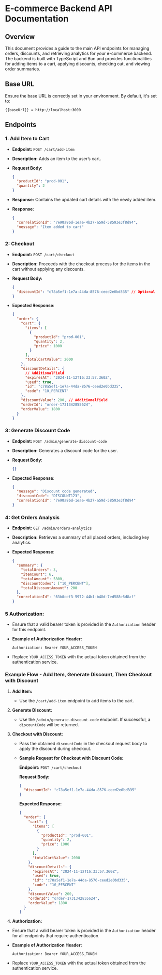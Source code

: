 # E-commerce Backend API Documentation

## Overview

This document provides a guide to the main API endpoints for managing orders, discounts, and retrieving analytics for your e-commerce backend. The backend is built with TypeScript and Bun and provides functionalities for adding items to a cart, applying discounts, checking out, and viewing order summaries.

## Base URL

Ensure the base URL is correctly set in your environment. By default, it's set to:

```text
{{baseUrl}} = http://localhost:3000
```

## Endpoints

### 1. Add Item to Cart

- **Endpoint:** `POST /cart/add-item`
- **Description:** Adds an item to the user’s cart.
- **Request Body:**

  ```json
  {
    "productId": "prod-001",
    "quantity": 2
  }
  ```

- **Response:** Contains the updated cart details with the newly added item.
- **Response:**

  ```json
  {
    "correlationId": "7e90a86d-1eae-4b27-a59d-58593e3f8d94",
    "message": "Item added to cart"
  }
  ```

### 2: Checkout

- **Endpoint:** `POST /cart/checkout`
- **Description:** Proceeds with the checkout process for the items in the cart without applying any discounts.
- **Request Body:**

  ```json
  {
    "discountId": "c78a5ef1-1e7a-44da-8576-ceed2e0bd335" // Optional
  }
  ```

- **Expected Response:**

  ```json
  {
    "order": {
      "cart": {
        "items": [
          {
            "productId": "prod-001",
            "quantity": 2,
            "price": 1000
          }
        ],
        "totalCartValue": 2000
      },
      "discountDetails": {
        // AdditionalField
        "expiresAt": "2024-11-12T16:33:57.360Z",
        "used": true,
        "id": "c78a5ef1-1e7a-44da-8576-ceed2e0bd335",
        "code": "10_PERCENT"
      },
      "discountValue": 200, // AdditionalField
      "orderId": "order-1731342855624",
      "orderValue": 1800
    }
  }
  ```

### 3: Generate Discount Code

- **Endpoint:** `POST /admin/generate-discount-code`
- **Description:** Generates a discount code for the user.
- **Request Body:**

  ```json
  {}
  ```

- **Expected Response:**

  ```json
  {
    "message": "Discount code generated",
    "discountCode": "DISCOUNT123",
    "correlationId": "7e90a86d-1eae-4b27-a59d-58593e3f8d94"
  }
  ```

### 4: Get Orders Analysis

- **Endpoint:** `GET /admin/orders-analytics`

- **Description:** Retrieves a summary of all placed orders, including key analytics.

- **Expected Response:**

  ```json
  {
    "summary": {
      "totalOrders": 3,
      "itemCount": 6,
      "totalAmount": 5800,
      "discountCodes": ["10_PERCENT"],
      "totalDiscountAmount": 200
    },
    "correlationId": "63b0cef3-5972-44b1-b48d-7ed588e6d8af"
  }
  ```

### 5 Authorization:

- Ensure that a valid bearer token is provided in the `Authorization` header for this endpoint.

- **Example of Authorization Header:**

  ```
  Authorization: Bearer YOUR_ACCESS_TOKEN
  ```

- Replace `YOUR_ACCESS_TOKEN` with the actual token obtained from the authentication service.

### Example Flow - Add Item, Generate Discount, Then Checkout with Discount

1. **Add Item:**

   - Use the `/cart/add-item` endpoint to add items to the cart.

2. **Generate Discount:**

   - Use the `/admin/generate-discount-code` endpoint. If successful, a `discountCode` will be returned.

3. **Checkout with Discount:**

   - Pass the obtained `discountCode` in the checkout request body to apply the discount during checkout.

   - **Sample Request for Checkout with Discount Code:**

     **Endpoint:** `POST /cart/checkout`

     **Request Body:**

     ```json
     {
       "discountId": "c78a5ef1-1e7a-44da-8576-ceed2e0bd335"
     }
     ```

     **Expected Response:**

     ```json
     {
       "order": {
         "cart": {
           "items": [
             {
               "productId": "prod-001",
               "quantity": 2,
               "price": 1000
             }
           ],
           "totalCartValue": 2000
         },
         "discountDetails": {
           "expiresAt": "2024-11-12T16:33:57.360Z",
           "used": true,
           "id": "c78a5ef1-1e7a-44da-8576-ceed2e0bd335",
           "code": "10_PERCENT"
         },
         "discountValue": 200,
         "orderId": "order-1731342855624",
         "orderValue": 1800
       }
     }
     ```

4. **Authorization:**

- Ensure that a valid bearer token is provided in the `Authorization` header for all endpoints that require authentication.

- **Example of Authorization Header:**

  ```
  Authorization: Bearer YOUR_ACCESS_TOKEN
  ```

- Replace `YOUR_ACCESS_TOKEN` with the actual token obtained from the authentication service.
